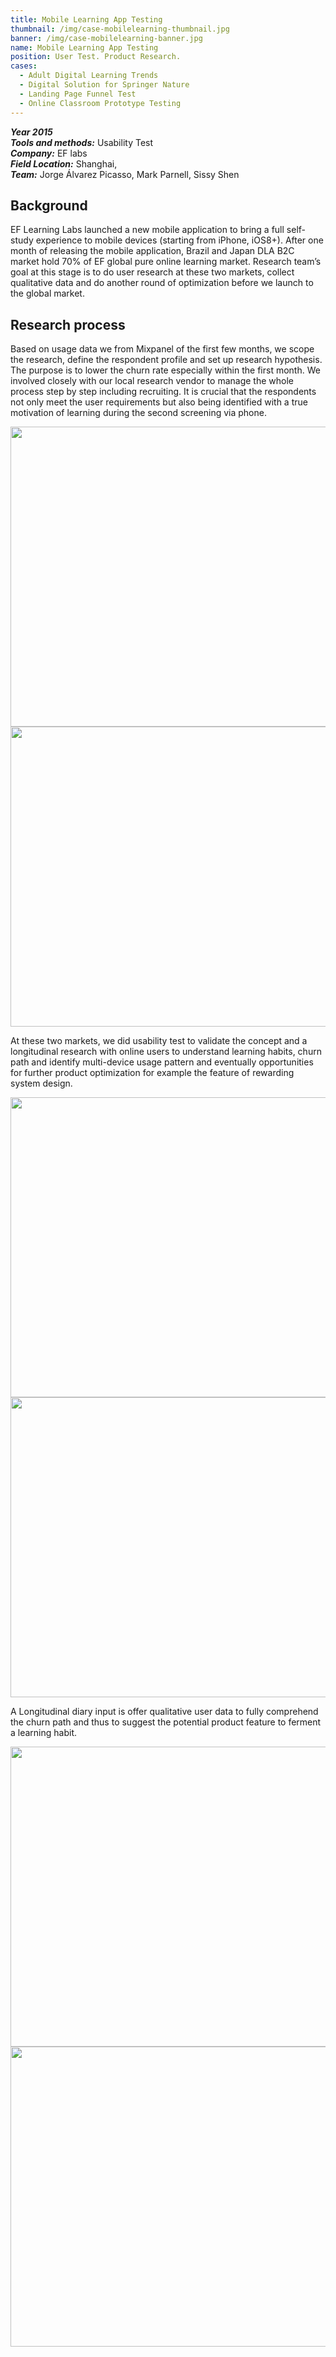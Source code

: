 ```yaml
---
title: Mobile Learning App Testing
thumbnail: /img/case-mobilelearning-thumbnail.jpg
banner: /img/case-mobilelearning-banner.jpg
name: Mobile Learning App Testing
position: User Test. Product Research.
cases:
  - Adult Digital Learning Trends
  - Digital Solution for Springer Nature
  - Landing Page Funnel Test
  - Online Classroom Prototype Testing
---
```

***Year 2015*** \
***Tools and methods:*** Usability Test \
***Company:*** EF labs\
***Field Location:*** Shanghai, \
***Team:*** Jorge Álvarez Picasso, Mark Parnell, Sissy Shen

## Background

EF Learning Labs launched a new mobile application to bring a full self-study experience to mobile devices (starting from iPhone, iOS8+). After one month of releasing the mobile application, Brazil and Japan DLA B2C market hold 70% of EF global pure online learning market. Research team’s goal at this stage is to do user research at these two markets, collect qualitative data and do another round of optimization before we launch to the global market.

## Research process

Based on usage data we from Mixpanel of the first few months, we scope the research, define the respondent profile and set up research hypothesis. The purpose is to lower the churn rate especially within the first month. We involved closely with our local research vendor to manage the whole process step by step including recruiting. It is crucial that the respondents not only meet the user requirements but also being identified with a true motivation of learning during the second screening via phone.

<img src="/img/case-mobilelearning-1.jpg" style="width:45rem;height:30rem" index="1" />

<img src="/img/case-mobilelearning-3.jpg" style="width:45rem;height:30rem" index="2" />

At these two markets, we did usability test to validate the concept and a longitudinal research with online users to understand learning habits, churn path and identify multi-device usage pattern and eventually opportunities for further product optimization for example the feature of rewarding system design.

<img src="/img/case-mobilelearning-8.jpg" style="width:45rem;height:30rem" index="1" />

<img src="/img/case-mobilelearning-9.jpg" style="width:45rem;height:30rem" index="2" />

A Longitudinal diary input is offer qualitative user data to fully comprehend the churn path and thus to suggest the potential product feature to ferment a learning habit.

<img src="/img/case-mobilelearning-2.jpg" style="width:45rem;height:30rem" index="1" />

<img src="/img/case-mobilelearning-5.jpg" style="width:45rem;height:30rem" index="2" />